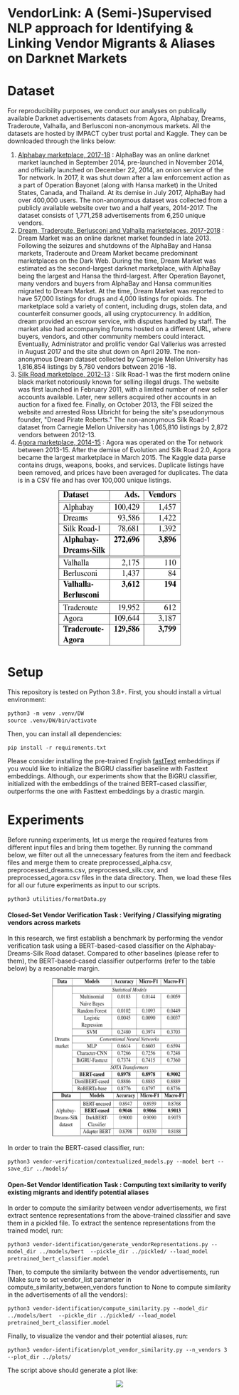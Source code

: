 # VendorLink: A (Semi-)Supervised NLP approach for Identifying & Linking Vendor Migrants & Aliases on Darknet Markets

# Dataset
For reproducibility purposes, we conduct our analyses on publically available Darknet advertisements datasets from Agora, Alphabay, Dreams, Traderoute, Valhalla, and Berlusconi non-anonymous markets. All the datasets are hosted by IMPACT cyber trust portal and Kaggle. They can be downloaded through the links below:

1) [Alphabay marketplace, 2017-18](https://github.com/user/repo/blob/branch/other_file.md) : AlphaBay was an online darknet market launched in September 2014, pre-launched in November 2014, and officially launched on December 22, 2014, an onion service of the Tor network. In 2017, it was shut down after a law enforcement action as a part of Operation Bayonet (along with Hansa market) in the United States, Canada, and Thailand. At its demise in July 2017, AlphaBay had over 400,000 users. The non-anonymous dataset was collected from a publicly available website over two and a half years, 2014-2017. The dataset consists of 1,771,258 advertisements from 6,250 unique vendors.
2) [Dream, Traderoute, Berlusconi and Valhalla marketplaces, 2017-2018](http://dx.doi.org/10.23721/116/1503879) : Dream Market was an online darknet market founded in late 2013. Following the seizures and shutdowns of the AlphaBay and Hansa markets, Traderoute and Dream Market became predominant marketplaces on the Dark Web. During the time, Dream Market was estimated as the second-largest darknet marketplace, with AlphaBay being the largest and Hansa the third-largest. After Operation Bayonet, many vendors and buyers from AlphaBay and Hansa communities migrated to Dream Market. At the time, Dream Market was reported to have 57,000 listings for drugs and 4,000 listings for opioids. The marketplace sold a variety of content, including drugs, stolen data, and counterfeit consumer goods, all using cryptocurrency. In addition, dream provided an escrow service, with disputes handled by staff. The market also had accompanying forums hosted on a different URL, where buyers, vendors, and other community members could interact. Eventually, Administrator and prolific vendor Gal Vallerius was arrested in August 2017 and the site shut down on April 2019. The non-anonymous Dream dataset collected by Carnegie Mellon University has 1,816,854 listings by 5,780 vendors between 2016 -18.
3) [Silk Road marketplace, 2012-13](http://dx.doi.org/10.23721/116/1406256) : Silk Road-1 was the first modern online black market notoriously known for selling illegal drugs. The website was first launched in February 2011, with a limited number of new seller accounts available. Later, new sellers acquired other accounts in an auction for a fixed fee. Finally, on October 2013, the FBI seized the website and arrested Ross Ulbricht for being the site's pseudonymous founder, "Dread Pirate Roberts." The non-anonymous Silk Road-1 dataset from Carnegie Mellon University has 1,065,810 listings by 2,872 vendors between 2012-13.
4) [Agora marketplace, 2014-15](https://www.kaggle.com/datasets/philipjames11/dark-net-marketplace-drug-data-agora-20142015) : Agora was operated on the Tor network between 2013-15. After the demise of Evolution and Silk Road 2.0, Agora became the largest marketplace in March 2015. The Kaggle data parse contains drugs, weapons, books, and services. Duplicate listings have been removed, and prices have been averaged for duplicates. The data is in a CSV file and has over 100,000 unique listings.

<p align="center">
  <img src="/docs/Images/data.png" width="275" height="350">
</p>

# Setup
This repository is tested on Python 3.8+. First, you should install a virtual environment:
```
python3 -m venv .venv/DW
source .venv/DW/bin/activate
```

Then, you can install all dependencies:
```
pip install -r requirements.txt
```

Please consider installing the pre-trained English [fastText](https://fasttext.cc/docs/en/crawl-vectors.html#models) embeddings if you would like to initialize the BiGRU classifier baseline with Fasttext embeddings. Although, our experiments show that the BiGRU classifier, initialized with the embeddings of the trained BERT-cased classifier, outperforms the one with Fasttext embeddings by a drastic margin.


# Experiments

Before running experiments, let us merge the required features from different input files and bring them together. By running the command below, we filter out all the unnecessary features from the item and feedback files and merge them to create preprocessed_alpha.csv, preprocessed_dreams.csv, preprocessed_silk.csv, and preprocessed_agora.csv files in the data directory. Then, we load these files for all our future experiments as input to our scripts.

```
python3 utilities/formatData.py
```

#### Closed-Set Vendor Verification Task : Verifying / Classifying migrating vendors across markets
In this research, we first establish a benchmark by performing the vendor verification task using a BERT-based-cased classifier on the Alphabay-Dreams-Silk Road dataset. Compared to other baselines (please refer to them), the BERT-based-cased classifier outperforms (refer to the table below) by a reasonable margin. 


<p align="center">
  <img src="/docs/Images/baselines.png" width="305" height="355">
</p>

In order to train the BERT-cased classifier, run:

```
python3 vendor-verification/contextualized_models.py --model bert --save_dir ../models/
```

#### Open-Set Vendor Identification Task : Computing text similarity to verify existing migrants and identify potential aliases
In order to compute the similarity between vendor advertisements, we first extract sentence representations from the above-trained classifier and save them in a pickled file. To extract the sentence representations from the trained model, run: 

```
python3 vendor-identification/generate_vendorRepresentations.py --model_dir ../models/bert  --pickle_dir ../pickled/ --load_model pretrained_bert_classifier.model
```

Then, to compute the similarity between the vendor advertisements, run (Make sure to set vendor_list parameter in compute_similarity_between_vendors function to None to compute similarity in the advertisements of all the vendors):

```
python3 vendor-identification/compute_similarity.py --model_dir ../models/bert  --pickle_dir ../pickled/ --load_model pretrained_bert_classifier.model
```

Finally, to visualize the vendor and their potential aliases, run:

```
python3 vendor-identification/plot_vendor_similarity.py --n_vendors 3 --plot_dir ../plots/
```

The script above should generate a plot like:


<p align="center">
  <img src="/docs/Images/similarity.png width="500" height="350"">
</p>

